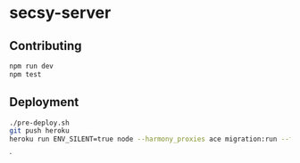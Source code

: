# secsy-server

## Contributing

```bash
npm run dev
npm test
```

## Deployment

```bash
./pre-deploy.sh
git push heroku
heroku run ENV_SILENT=true node --harmony_proxies ace migration:run --force
```
`

